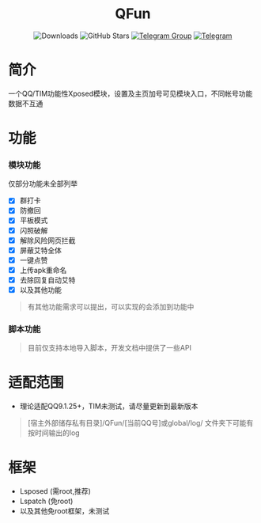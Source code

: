 <div align="center">
    <h1> QFun </h1>

![Downloads](https://img.shields.io/github/downloads/Xposed-Modules-Repo/me.yxp.qfun/total)
![GitHub Stars](https://img.shields.io/github/stars/Xposed-Modules-Repo/me.yxp.qfun?style=social)
[![Telegram Group](https://img.shields.io/badge/Telegram-Join_Group-2CA5E0?logo=telegram)](https://t.me/QFunChatGroup)
[![Telegram](https://img.shields.io/static/v1?label=Telegram&message=Channel&color=0088cc)](https://t.me/QFunChannel)
</div>

# 简介
一个QQ/TIM功能性Xposed模块，设置及主页加号可见模块入口，不同帐号功能数据不互通
# 功能
### 模块功能
仅部分功能未全部列举
 - [x] 群打卡
 - [x] 防撤回
 - [x] 平板模式
 - [x] 闪照破解
 - [x] 解除风险网页拦截
 - [x] 屏蔽艾特全体
 - [x] 一键点赞
 - [x] 上传apk重命名
 - [x] 去除回复自动艾特
 - [x] 以及其他功能
> 有其他功能需求可以提出，可以实现的会添加到功能中
### 脚本功能
> 目前仅支持本地导入脚本，开发文档中提供了一些API
# 适配范围
+ 理论适配QQ9.1.25+，TIM未测试，请尽量更新到最新版本
> [宿主外部储存私有目录]/QFun/[当前QQ号]或global/log/ 文件夹下可能有按时间输出的log
# 框架
+ Lsposed (需root,推荐)
+ Lspatch (免root)
+ 以及其他免root框架，未测试
